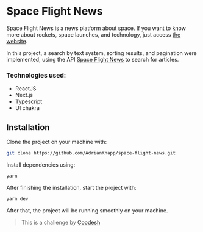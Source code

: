# Space Flight News

Space Flight News is a news platform about space. If you want to know more about rockets, space launches, and technology, just access [the website](https://space-flight-news-one.vercel.app/ ).

In this project, a search by text system, sorting results, and pagination were implemented, using the API [ Space Flight News](https://api.spaceflightnewsapi.net/v3/documentation) to search for articles.

### Technologies used:
- ReactJS
- Next.js
- Typescript
- UI chakra


## Installation
Clone the project on your machine with:
```bash
git clone https://github.com/AdrianKnapp/space-flight-news.git
```

Install dependencies using:
```bash
yarn
```

After finishing the installation, start the project with:
```bash
yarn dev
```

After that, the project will be running smoothly on your machine.

> This is a challenge by [Coodesh](https://coodesh.com/)
